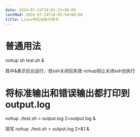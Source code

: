```yaml
---
date: 2024-07-24T18:01:13+08:00
lastMod: 2024-07-24T18:05:54+08:00
title: Linux中后台执行命令
---
```


# 普通用法
nohup sh test.sh &

其中&表示后台运行，但ssh关闭后失效
nohup则让关闭ssh也执行

# 将标准输出和错误输出都打印到output.log

nohup ./test.sh > output.log 2>output.log &

简写
nohup ./test.sh > output.log 2>&1 &
